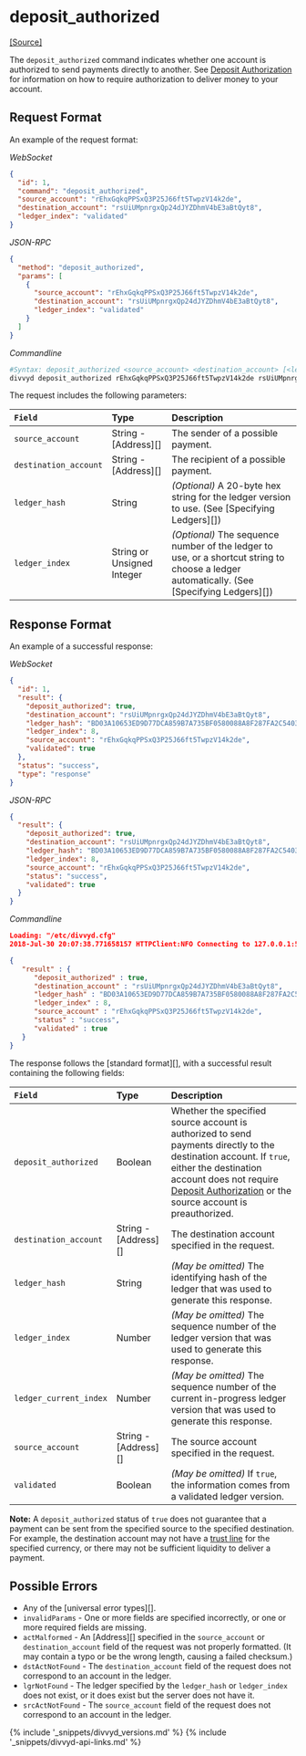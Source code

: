 # deposit_authorized
[[Source]<br>](https://github.com/xdv/divvyd/blob/817d2339b8632cb2f97d3edd6f7af33aa7631744/src/divvy/rpc/handlers/DepositAuthorized.cpp "Source")

The `deposit_authorized` command indicates whether one account is authorized to send payments directly to another. See [Deposit Authorization](depositauth.html) for information on how to require authorization to deliver money to your account.

## Request Format
An example of the request format:

<!-- MULTICODE_BLOCK_START -->

*WebSocket*

```json
{
  "id": 1,
  "command": "deposit_authorized",
  "source_account": "rEhxGqkqPPSxQ3P25J66ft5TwpzV14k2de",
  "destination_account": "rsUiUMpnrgxQp24dJYZDhmV4bE3aBtQyt8",
  "ledger_index": "validated"
}
```

*JSON-RPC*

```json
{
  "method": "deposit_authorized",
  "params": [
    {
      "source_account": "rEhxGqkqPPSxQ3P25J66ft5TwpzV14k2de",
      "destination_account": "rsUiUMpnrgxQp24dJYZDhmV4bE3aBtQyt8",
      "ledger_index": "validated"
    }
  ]
}
```

*Commandline*

```bash
#Syntax: deposit_authorized <source_account> <destination_account> [<ledger>]
divvyd deposit_authorized rEhxGqkqPPSxQ3P25J66ft5TwpzV14k2de rsUiUMpnrgxQp24dJYZDhmV4bE3aBtQyt8 validated
```

<!-- MULTICODE_BLOCK_END -->

The request includes the following parameters:

| `Field`               | Type                       | Description             |
|:----------------------|:---------------------------|:------------------------|
| `source_account`      | String - [Address][]       | The sender of a possible payment. |
| `destination_account` | String - [Address][]       | The recipient of a possible payment. |
| `ledger_hash`         | String                     | _(Optional)_ A 20-byte hex string for the ledger version to use. (See [Specifying Ledgers][]) |
| `ledger_index`        | String or Unsigned Integer | _(Optional)_ The sequence number of the ledger to use, or a shortcut string to choose a ledger automatically. (See [Specifying Ledgers][]) |


## Response Format

An example of a successful response:

<!-- MULTICODE_BLOCK_START -->

*WebSocket*

```json
{
  "id": 1,
  "result": {
    "deposit_authorized": true,
    "destination_account": "rsUiUMpnrgxQp24dJYZDhmV4bE3aBtQyt8",
    "ledger_hash": "BD03A10653ED9D77DCA859B7A735BF0580088A8F287FA2C5403E0A19C58EF322",
    "ledger_index": 8,
    "source_account": "rEhxGqkqPPSxQ3P25J66ft5TwpzV14k2de",
    "validated": true
  },
  "status": "success",
  "type": "response"
}
```

*JSON-RPC*

```json
{
  "result": {
    "deposit_authorized": true,
    "destination_account": "rsUiUMpnrgxQp24dJYZDhmV4bE3aBtQyt8",
    "ledger_hash": "BD03A10653ED9D77DCA859B7A735BF0580088A8F287FA2C5403E0A19C58EF322",
    "ledger_index": 8,
    "source_account": "rEhxGqkqPPSxQ3P25J66ft5TwpzV14k2de",
    "status": "success",
    "validated": true
  }
}
```

*Commandline*

```json
Loading: "/etc/divvyd.cfg"
2018-Jul-30 20:07:38.771658157 HTTPClient:NFO Connecting to 127.0.0.1:5005

{
   "result" : {
      "deposit_authorized" : true,
      "destination_account" : "rsUiUMpnrgxQp24dJYZDhmV4bE3aBtQyt8",
      "ledger_hash" : "BD03A10653ED9D77DCA859B7A735BF0580088A8F287FA2C5403E0A19C58EF322",
      "ledger_index" : 8,
      "source_account" : "rEhxGqkqPPSxQ3P25J66ft5TwpzV14k2de",
      "status" : "success",
      "validated" : true
   }
}
```

<!-- MULTICODE_BLOCK_END -->

The response follows the [standard format][], with a successful result containing the following fields:

| `Field`                | Type                 | Description                  |
|:-----------------------|:---------------------|:-----------------------------|
| `deposit_authorized`   | Boolean              | Whether the specified source account is authorized to send payments directly to the destination account. If `true`, either the destination account does not require [Deposit Authorization](depositauth.html) or the source account is preauthorized. |
| `destination_account`  | String - [Address][] | The destination account specified in the request. |
| `ledger_hash`          | String               | _(May be omitted)_ The identifying hash of the ledger that was used to generate this response. |
| `ledger_index`         | Number               | _(May be omitted)_ The sequence number of the ledger version that was used to generate this response. |
| `ledger_current_index` | Number               | _(May be omitted)_ The sequence number of the current in-progress ledger version that was used to generate this response. |
| `source_account`       | String - [Address][] | The source account specified in the request. |
| `validated`            | Boolean              | _(May be omitted)_ If `true`, the information comes from a validated ledger version. |

**Note:** A `deposit_authorized` status of `true` does not guarantee that a payment can be sent from the specified source to the specified destination. For example, the destination account may not have a [trust line](trust-lines-and-issuing.html) for the specified currency, or there may not be sufficient liquidity to deliver a payment.

## Possible Errors

* Any of the [universal error types][].
* `invalidParams` - One or more fields are specified incorrectly, or one or more required fields are missing.
* `actMalformed` - An [Address][] specified in the `source_account` or `destination_account` field of the request was not properly formatted. (It may contain a typo or be the wrong length, causing a failed checksum.)
* `dstActNotFound` - The `destination_account` field of the request does not correspond to an account in the ledger.
* `lgrNotFound` - The ledger specified by the `ledger_hash` or `ledger_index` does not exist, or it does exist but the server does not have it.
* `srcActNotFound` - The `source_account` field of the request does not correspond to an account in the ledger.


{% include '_snippets/divvyd_versions.md' %}
{% include '_snippets/divvyd-api-links.md' %}
